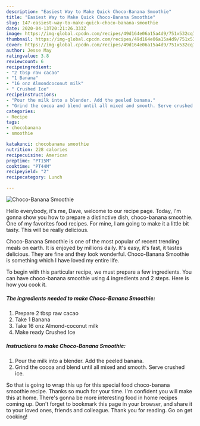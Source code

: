 ```yaml
---
description: "Easiest Way to Make Quick Choco-Banana Smoothie"
title: "Easiest Way to Make Quick Choco-Banana Smoothie"
slug: 147-easiest-way-to-make-quick-choco-banana-smoothie
date: 2020-04-13T20:21:26.333Z
image: https://img-global.cpcdn.com/recipes/49d164e06a15a4d9/751x532cq70/choco-banana-smoothie-recipe-main-photo.jpg
thumbnail: https://img-global.cpcdn.com/recipes/49d164e06a15a4d9/751x532cq70/choco-banana-smoothie-recipe-main-photo.jpg
cover: https://img-global.cpcdn.com/recipes/49d164e06a15a4d9/751x532cq70/choco-banana-smoothie-recipe-main-photo.jpg
author: Jesse May
ratingvalue: 3.8
reviewcount: 6
recipeingredient:
- "2 tbsp raw cacao"
- "1 Banana"
- "16 onz Almondcoconut milk"
- " Crushed Ice"
recipeinstructions:
- "Pour the milk into a blender. Add the peeled banana."
- "Grind the cocoa and blend until all mixed and smooth. Serve crushed ice."
categories:
- Recipe
tags:
- chocobanana
- smoothie

katakunci: chocobanana smoothie 
nutrition: 228 calories
recipecuisine: American
preptime: "PT15M"
cooktime: "PT44M"
recipeyield: "2"
recipecategory: Lunch

---
```



![Choco-Banana Smoothie](https://img-global.cpcdn.com/recipes/49d164e06a15a4d9/751x532cq70/choco-banana-smoothie-recipe-main-photo.jpg)

Hello everybody, it's me, Dave, welcome to our recipe page. Today, I'm gonna show you how to prepare a distinctive dish, choco-banana smoothie. One of my favorites food recipes. For mine, I am going to make it a little bit tasty. This will be really delicious.



Choco-Banana Smoothie is one of the most popular of recent trending meals on earth. It is enjoyed by millions daily. It's easy, it's fast, it tastes delicious. They are fine and they look wonderful. Choco-Banana Smoothie is something which I have loved my entire life.


To begin with this particular recipe, we must prepare a few ingredients. You can have choco-banana smoothie using 4 ingredients and 2 steps. Here is how you cook it.

##### The ingredients needed to make Choco-Banana Smoothie:

1. Prepare 2 tbsp raw cacao
1. Take 1 Banana
1. Take 16 onz Almond-coconut milk
1. Make ready  Crushed Ice




##### Instructions to make Choco-Banana Smoothie:

1. Pour the milk into a blender. Add the peeled banana.
1. Grind the cocoa and blend until all mixed and smooth. Serve crushed ice.




So that is going to wrap this up for this special food choco-banana smoothie recipe. Thanks so much for your time. I'm confident you will make this at home. There's gonna be more interesting food in home recipes coming up. Don't forget to bookmark this page in your browser, and share it to your loved ones, friends and colleague. Thank you for reading. Go on get cooking!
